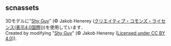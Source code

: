 ## scnassets

3Dモデルに"[Shy Guy](https://skfb.ly/6HFVt)" (© Jakob Henerey ([クリエイティブ・コモンズ・ライセンス(表示4.0国際)](https://creativecommons.org/licenses/by/4.0/)))を使用しています．  
Created by modifying "[Shy Guy](https://skfb.ly/6HFVt)" (© Jakob Henerey ([Licensed under CC BY 4.0](https://creativecommons.org/licenses/by/4.0/))).
